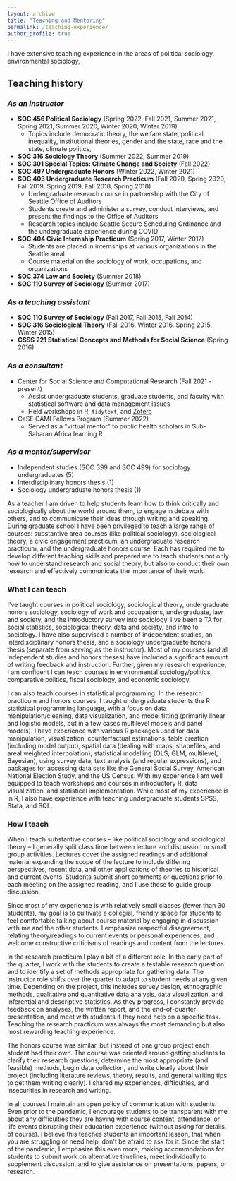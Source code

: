 ```yaml
---
layout: archive
title: "Teaching and Mentoring"
permalink: /teaching-experience/
author_profile: true
---
```


I have extensive teaching experience in the areas of political sociology, environmental sociology,

## Teaching history

### *As an instructor*
- **SOC 456 Political Sociology** (Spring 2022, Fall 2021, Summer 2021, Spring 2021, Summer 2020, Winter 2020, Winter 2019)
  - Topics include democratic theory, the welfare state, political inequality, institutional theories, gender and the state, race and the state, climate politics,
- **SOC 316 Sociology Theory** (Summer 2022, Summer 2019)
- **SOC 301 Special Topics: Climate Change and Society** (Fall 2022)
- **SOC 497 Undergraduate Honors** (Winter 2022, Winter 2021)
- **SOC 403 Undergraduate Research Practicum** (Fall 2020, Spring 2020, Fall 2019, Spring 2019, Fall 2018, Spring 2018)
  - Undergraduate research course in partnership with the City of Seattle Office of Auditors
  - Students create and administer a survey, conduct interviews, and present the findings to the Office of Auditors
  - Research topics include Seattle Secure Scheduling Ordinance and the undergraduate experience during COVID
- **SOC 404 Civic Internship Practicum** (Spring 2017, Winter 2017)
  - Students are placed in internships at various organizations in the Seattle areal
  - Course material on the sociology of work, occupations, and organizations
- **SOC 374 Law and Society** (Summer 2018)
- **SOC 110 Survey of Sociology** (Summer 2017)

### *As a teaching assistant*
- **SOC 110 Survey of Sociology** (Fall 2017, Fall 2015, Fall 2014)
- **SOC 316 Sociological Theory** (Fall 2016, Winter 2016, Spring 2015, Winter 2015)
- **CSSS 221 Statistical Concepts and Methods for Social Science** (Spring 2016)

### *As a consultant*
- Center for Social Science and Computational Research (Fall 2021 - present)
  - Assist undergraduate students, graduate students, and faculty with statistical software and data management issues  
  - Held workshops in R, `tidytext`, and [Zotero](zotero.org)
- CaSE CAMI Fellows Program (Summer 2022)
  - Served as a "virtual mentor" to public health scholars in Sub-Saharan Africa learning R

### *As a mentor/supervisor*
- Independent studies (SOC 399 and SOC 499) for sociology undergraduates (5)
- Interdisciplinary honors thesis (1)
- Sociology undergraduate honors thesis (1)



As a teacher I am driven to help students learn how to think critically and sociologically about the world around them, to engage in debate with others, and to communicate their ideas through writing and speaking. During graduate school I have been privileged to teach a large range of courses: substantive area courses (like political sociology), sociological theory, a civic engagement practicum, an undergraduate research practicum, and the undergraduate honors course. Each has required me to develop different teaching skills and prepared me to teach students not only how to understand research and social theory, but also to conduct their own research and effectively communicate the importance of their work.   

### What I can teach

I've taught courses in political sociology, sociological theory, undergraduate honors sociology, sociology of work and occupations, undergraduate, law and society, and the introductory survey into sociology. I've been a TA for social statistics, sociological theory, data and society, and intro to sociology. I have also supervised a number of independent studies, an interdisciplinary honors thesis, and a sociology undergraduate honors thesis (separate from serving as the instructor).  Most of my courses (and all independent studies and honors theses) have included a significant amount of writing feedback and instruction. Further, given my research experience, I am confident I can teach courses in environmental sociology/politics, comparative politics, fiscal sociology, and economic sociology.

I can also teach courses in statistical programming. In the research practicum and honors courses, I taught undergraduate students the R statistical programming language, with a focus on data manipulation/cleaning, data visualization, and model fitting (primarily linear and logistic models, but in a few cases multilevel models and panel models). I have experience with various R packages used for data manipulation, visualization, counterfactual estimations, table creation (including model output), spatial data (dealing with maps, shapefiles, and areal weighted interpolation), statistical modelling (OLS, GLM, multilevel, Bayesian), using survey data, text analysis (and regular expressions), and packages for accessing data sets like the General Social Survey, American National Election Study, and the US Census. With my experience I am well equipped to teach workshops and courses in introductory R, data visualization, and statistical implementation. While most of my experience is in R, I also have experience with teaching undergraduate students SPSS, Stata, and SQL.

### How I teach

When I teach substantive courses – like political sociology and sociological theory – I generally split class time between lecture and discussion or small group activities. Lectures cover the assigned readings and additional material expanding the scope of the lecture to include differing perspectives, recent data, and other applications of theories to historical and current events. Students submit short comments or questions prior to each meeting on the assigned reading, and I use these to guide group discussion.

Since most of my experience is with relatively small classes (fewer than 30 students), my goal is to cultivate a collegial, friendly space for students to feel comfortable talking about course material by engaging in discussion with me and the other students. I emphasize respectful disagreement, relating theory/readings to current events or personal experiences, and welcome constructive criticisms of readings and content from the lectures.

In the research practicum I play a bit of a different role. In the early part of the quarter, I work with the students to create a testable research question and to identify a set of methods appropriate for gathering data. The instructor role shifts over the quarter to adapt to student needs at any given time. Depending on the project, this includes survey design, ethnographic methods, qualitative and quantitative data analysis, data visualization, and inferential and descriptive statistics. As they progress, I constantly provide feedback on analyses, the written report, and the end-of-quarter presentation, and meet with students if they need help on a specific task. Teaching the research practicum was always the most demanding but also most rewarding teaching experience.

The honors course was similar, but instead of one group project each student had their own. The course was oriented around getting students to clarify their research questions, determine the most appropriate (and feasible) methods, begin data collection, and write clearly about their project (including literature reviews, theory, results, and general writing tips to get them writing clearly). I shared my experiences, difficulties, and insecurities in research and writing.

In all courses I maintain an open policy of communication with students. Even prior to the pandemic, I encourage students to be transparent with me about any difficulties they are having with course content, attendance, or life events disrupting their education experience (without asking for details, of course). I believe this teaches students an important lesson, that when you are struggling or need help, don't be afraid to ask for it. Since the start of the pandemic, I emphasize this even more, making accommodations for students to submit work on alternative timelines, meet individually to supplement discussion, and to give assistance on presentations, papers, or research.
